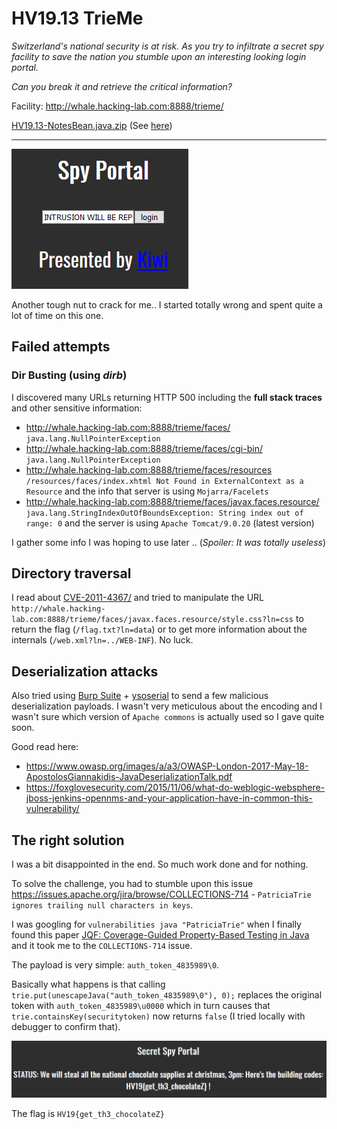 # HV19.13 TrieMe

_Switzerland's national security is at risk. As you try to infiltrate a secret
spy facility to save the nation you stumble upon an interesting looking login portal._

_Can you break it and retrieve the critical information?_

Facility: http://whale.hacking-lab.com:8888/trieme/

[HV19.13-NotesBean.java.zip](HV19.13-NotesBean.java.zip) (See [here](NotesBean.java))

---

![](spy-portal.png)

Another tough nut to crack for me.. I started totally wrong and spent quite a lot of time
on this one.

## Failed attempts

### Dir Busting (using _dirb_)

I discovered many URLs returning HTTP 500 including the **full stack traces** and other sensitive information:
- http://whale.hacking-lab.com:8888/trieme/faces/ `java.lang.NullPointerException`
- http://whale.hacking-lab.com:8888/trieme/faces/cgi-bin/ `java.lang.NullPointerException`
- http://whale.hacking-lab.com:8888/trieme/faces/resources `/resources/faces/index.xhtml Not Found in ExternalContext as a Resource`
and the info that server is using `Mojarra/Facelets`
- http://whale.hacking-lab.com:8888/trieme/faces/javax.faces.resource/ `java.lang.StringIndexOutOfBoundsException: String index out of range: 0`
and the server is using `Apache Tomcat/9.0.20` (latest version)

I gather some info I was hoping to use later .. (_Spoiler: It was totally useless_)

## Directory traversal

I read about [CVE-2011-4367/](https://www.cvedetails.com/cve/CVE-2011-4367/) and tried
to manipulate the URL `http://whale.hacking-lab.com:8888/trieme/faces/javax.faces.resource/style.css?ln=css`
to return the flag (`/flag.txt?ln=data`) or to get more information about the internals (`/web.xml?ln=../WEB-INF`). No luck.

## Deserialization attacks

Also tried using [Burp Suite](https://portswigger.net/burp) + [ysoserial](https://github.com/summitt/burp-ysoserial)
to send a few malicious deserialization payloads. I wasn't very meticulous about the encoding and I wasn't sure
which version of `Apache commons` is actually used so I gave quite soon.

Good read here:
- https://www.owasp.org/images/a/a3/OWASP-London-2017-May-18-ApostolosGiannakidis-JavaDeserializationTalk.pdf
- https://foxglovesecurity.com/2015/11/06/what-do-weblogic-websphere-jboss-jenkins-opennms-and-your-application-have-in-common-this-vulnerability/

## The right solution

I was a bit disappointed in the end. So much work done and for nothing.

To solve the challenge, you had to stumble upon this issue
https://issues.apache.org/jira/browse/COLLECTIONS-714 - 
`PatriciaTrie ignores trailing null characters in keys`.

I was googling for `vulnerabilities java "PatriciaTrie"` when I finally found this paper
[JQF: Coverage-Guided Property-Based Testing in Java](https://people.eecs.berkeley.edu/~rohanpadhye/files/jqf-issta19.pdf)
and it took me to the `COLLECTIONS-714` issue.

The payload is very simple: `auth_token_4835989\0`.

Basically what happens is that calling `trie.put(unescapeJava("auth_token_4835989\0"), 0);` 
replaces the original token with `auth_token_4835989\u0000` which in turn causes that
`trie.containsKey(securitytoken)` now returns `false` (I tried locally with debugger to confirm that).

![](solved.png)

The flag is `HV19{get_th3_chocolateZ}`